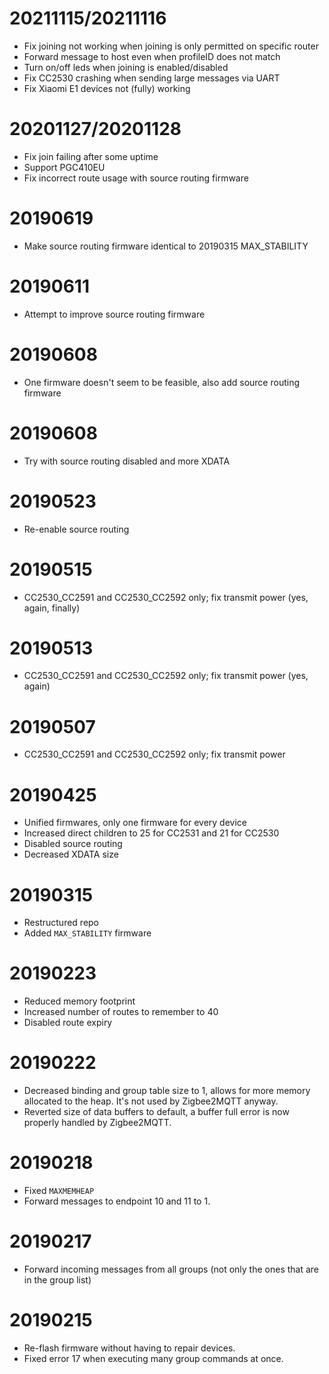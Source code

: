 # 20211115/20211116
- Fix joining not working when joining is only permitted on specific router
- Forward message to host even when profileID does not match
- Turn on/off leds when joining is enabled/disabled
- Fix CC2530 crashing when sending large messages via UART
- Fix Xiaomi E1 devices not (fully) working

# 20201127/20201128
- Fix join failing after some uptime
- Support PGC410EU
- Fix incorrect route usage with source routing firmware

# 20190619
- Make source routing firmware identical to 20190315 MAX_STABILITY

# 20190611
- Attempt to improve source routing firmware

# 20190608
- One firmware doesn't seem to be feasible, also add source routing firmware

# 20190608
- Try with source routing disabled and more XDATA

# 20190523
- Re-enable source routing

# 20190515
- CC2530_CC2591 and CC2530_CC2592 only; fix transmit power (yes, again, finally)

# 20190513
- CC2530_CC2591 and CC2530_CC2592 only; fix transmit power (yes, again)

# 20190507
- CC2530_CC2591 and CC2530_CC2592 only; fix transmit power

# 20190425
- Unified firmwares, only one firmware for every device
- Increased direct children to 25 for CC2531 and 21 for CC2530
- Disabled source routing
- Decreased XDATA size

# 20190315
- Restructured repo
- Added `MAX_STABILITY` firmware

# 20190223
- Reduced memory footprint
- Increased number of routes to remember to 40
- Disabled route expiry

# 20190222
- Decreased binding and group table size to 1, allows for more memory allocated to the heap. It's not used by Zigbee2MQTT anyway.
- Reverted size of data buffers to default, a buffer full error is now properly handled by Zigbee2MQTT.

# 20190218
- Fixed `MAXMEMHEAP`
- Forward messages to endpoint 10 and 11 to 1.

# 20190217
- Forward incoming messages from all groups (not only the ones that are in the group list)

# 20190215
- Re-flash firmware without having to repair devices.
- Fixed error 17 when executing many group commands at once.